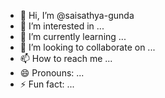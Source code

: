 - 👋 Hi, I’m @saisathya-gunda
- 👀 I’m interested in ...
- 🌱 I’m currently learning ...
- 💞️ I’m looking to collaborate on ...
- 📫 How to reach me ...
- 😄 Pronouns: ...
- ⚡ Fun fact: ...

<!---
saisathya-gunda/saisathya-gunda is a ✨ special ✨ repository because its `README.md` (this file) appears on your GitHub profile.
You can click the Preview link to take a look at your changes.
--->
